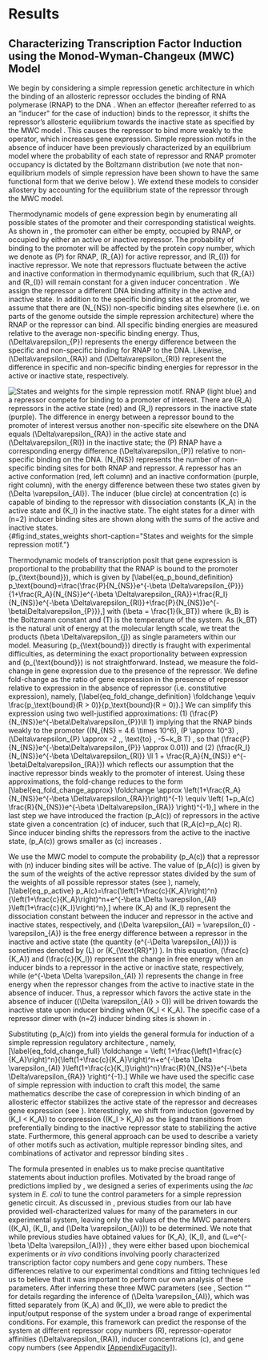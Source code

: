 # Results

## Characterizing Transcription Factor Induction using the Monod-Wyman-Changeux (MWC) Model

We begin by considering a simple repression genetic architecture in
which the binding of an allosteric repressor occludes the binding of RNA
polymerase (RNAP) to the DNA . When an effector (hereafter referred to
as an “inducer" for the case of induction) binds to the repressor, it
shifts the repressor’s allosteric equilibrium towards the inactive state
as specified by the MWC model . This causes the repressor to bind more
weakly to the operator, which increases gene expression. Simple
repression motifs in the absence of inducer have been previously
characterized by an equilibrium model where the probability of each
state of repressor and RNAP promoter occupancy is dictated by the
Boltzmann distribution  (we note that non-equilibrium models of simple
repression have been shown to have the same functional form that we
derive below ). We extend these models to consider allostery by
accounting for the equilibrium state of the repressor through the MWC
model.

Thermodynamic models of gene expression begin by enumerating all
possible states of the promoter and their corresponding statistical
weights. As shown in , the promoter can either be empty, occupied by
RNAP, or occupied by either an active or inactive repressor. The
probability of binding to the promoter will be affected by the protein
copy number, which we denote as \(P\) for RNAP, \(R_{A}\) for active
repressor, and \(R_{I}\) for inactive repressor. We note that repressors
fluctuate between the active and inactive conformation in thermodynamic
equilibrium, such that \(R_{A}\) and \(R_{I}\) will remain constant for
a given inducer concentration . We assign the repressor a different DNA
binding affinity in the active and inactive state. In addition to the
specific binding sites at the promoter, we assume that there are
\(N_{NS}\) non-specific binding sites elsewhere (i.e. on parts of the
genome outside the simple repression architecture) where the RNAP or the
repressor can bind. All specific binding energies are measured relative
to the average non-specific binding energy. Thus,
\(\Delta\varepsilon_{P}\) represents the energy difference between the
specific and non-specific binding for RNAP to the DNA. Likewise,
\(\Delta\varepsilon_{RA}\) and \(\Delta\varepsilon_{RI}\) represent the
difference in specific and non-specific binding energies for repressor
in the active or inactive state, respectively.

![States and weights for the simple repression motif. RNAP (light
blue) and a repressor compete for binding to a promoter of interest.
There are \(R_A\) repressors in the active state (red) and \(R_I\)
repressors in the inactive state (purple). The difference in energy
between a repressor bound to the promoter of interest versus another
non-specific site elsewhere on the DNA equals \(\Delta\varepsilon_{RA}\)
in the active state and \(\Delta\varepsilon_{RI}\) in the inactive
state; the \(P\) RNAP have a corresponding energy difference
\(\Delta\varepsilon_{P}\) relative to non-specific binding on the DNA.
\(N_{NS}\) represents the number of non-specific binding sites for both
RNAP and repressor. A repressor has an active conformation (red, left
column) and an inactive conformation (purple, right column), with the
energy difference between these two states given by \(\Delta
    \varepsilon_{AI}\). The inducer (blue circle) at concentration \(c\)
is capable of binding to the repressor with dissociation constants
\(K_A\) in the active state and \(K_I\) in the inactive state. The eight
states for a dimer with \(n=2\) inducer binding sites are shown along
with the sums of the active and inactive
states.](ch2_fig2){#fig:ind_states_weights short-caption="States and weights
for the simple repression motif."}

Thermodynamic models of transcription  posit that gene expression is
proportional to the probability that the RNAP is bound to the promoter
\(p_{\text{bound}}\), which is given by \[\label{eq_p_bound_definition}
p_\text{bound}=\frac{\frac{P}{N_{NS}}e^{-\beta \Delta\varepsilon_{P}}}{1+\frac{R_A}{N_{NS}}e^{-\beta \Delta\varepsilon_{RA}}+\frac{R_I}{N_{NS}}e^{-\beta \Delta\varepsilon_{RI}}+\frac{P}{N_{NS}}e^{-\beta\Delta\varepsilon_{P}}},\]
with \(\beta = \frac{1}{k_BT}\) where \(k_B\) is the Boltzmann constant
and \(T\) is the temperature of the system. As \(k_BT\) is the natural
unit of energy at the molecular length scale, we treat the products
\(\beta \Delta\varepsilon_{j}\) as single parameters within our model.
Measuring \(p_{\text{bound}}\) directly is fraught with experimental
difficulties, as determining the exact proportionality between
expression and \(p_{\text{bound}}\) is not straightforward. Instead, we
measure the fold-change in gene expression due to the presence of the
repressor. We define fold-change as the ratio of gene expression in the
presence of repressor relative to expression in the absence of repressor
(i.e. constitutive expression), namely,
\[\label{eq_fold_change_definition}
\foldchange \equiv \frac{p_\text{bound}(R > 0)}{p_\text{bound}(R = 0)}.\]
We can simplify this expression using two well-justified approximations:
(1) \(\frac{P}{N_{NS}}e^{-\beta\Delta\varepsilon_{P}}\ll 1\) implying
that the RNAP binds weakly to the promoter
(\(N_{NS} = 4.6 \times 10^6\), \(P \approx 10^3\) ,
\(\Delta\varepsilon_{P} \approx -2 \,\, \text{to} \, -5~k_B
T\) , so that \(\frac{P}{N_{NS}}e^{-\beta\Delta\varepsilon_{P}}
\approx 0.01\)) and (2)
\(\frac{R_I}{N_{NS}}e^{-\beta \Delta\varepsilon_{RI}} \ll
1 + \frac{R_A}{N_{NS}} e^{-\beta\Delta\varepsilon_{RA}}\) which reflects
our assumption that the inactive repressor binds weakly to the promoter
of interest. Using these approximations, the fold-change reduces to the
form \[\label{eq_fold_change_approx}
\foldchange \approx \left(1+\frac{R_A}{N_{NS}}e^{-\beta \Delta\varepsilon_{RA}}\right)^{-1} \equiv \left( 1+p_A(c) \frac{R}{N_{NS}}e^{-\beta
    \Delta\varepsilon_{RA}} \right)^{-1},\] where in the last step we
have introduced the fraction \(p_A(c)\) of repressors in the active
state given a concentration \(c\) of inducer, such that
\(R_A(c)=p_A(c) R\). Since inducer binding shifts the repressors from
the active to the inactive state, \(p_A(c)\) grows smaller as \(c\)
increases .

We use the MWC model to compute the probability \(p_A(c)\) that a
repressor with \(n\) inducer binding sites will be active. The value of
\(p_A(c)\) is given by the sum of the weights of the active repressor
states divided by the sum of the weights of all possible repressor
states (see ), namely, \[\label{eq_p_active}
p_A(c)=\frac{\left(1+\frac{c}{K_A}\right)^n}{\left(1+\frac{c}{K_A}\right)^n+e^{-\beta \Delta \varepsilon_{AI} }\left(1+\frac{c}{K_I}\right)^n},\]
where \(K_A\) and \(K_I\) represent the dissociation constant between
the inducer and repressor in the active and inactive states,
respectively, and \(\Delta
\varepsilon_{AI} = \varepsilon_{I} - \varepsilon_{A}\) is the free
energy difference between a repressor in the inactive and active state
(the quantity \(e^{-\Delta \varepsilon_{AI}}\) is sometimes denoted by
\(L\)  or \(K_{\text{RR}*}\) ). In this equation, \(\frac{c}{K_A}\) and
\(\frac{c}{K_I}\) represent the change in free energy when an inducer
binds to a repressor in the active or inactive state, respectively,
while \(e^{-\beta \Delta \varepsilon_{AI} }\) represents the change in
free energy when the repressor changes from the active to inactive state
in the absence of inducer. Thus, a repressor which favors the active
state in the absence of inducer (\(\Delta \varepsilon_{AI} > 0\)) will
be driven towards the inactive state upon inducer binding when
\(K_I < K_A\). The specific case of a repressor dimer with \(n=2\)
inducer binding sites is shown in .

Substituting \(p_A(c)\) from into yields the general formula for
induction of a simple repression regulatory architecture , namely,
\[\label{eq_fold_change_full}
\foldchange = \left(
1+\frac{\left(1+\frac{c}{K_A}\right)^n}{\left(1+\frac{c}{K_A}\right)^n+e^{-\beta \Delta \varepsilon_{AI} }\left(1+\frac{c}{K_I}\right)^n}\frac{R}{N_{NS}}e^{-\beta \Delta\varepsilon_{RA}} \right)^{-1}.\]
While we have used the specific case of simple repression with induction
to craft this model, the same mathematics describe the case of
corepression in which binding of an allosteric effector stabilizes the
active state of the repressor and decreases gene expression (see ).
Interestingly, we shift from induction (governed by \(K_I < K_A\)) to
corepression (\(K_I > K_A\)) as the ligand transitions from
preferentially binding to the inactive repressor state to stabilizing
the active state. Furthermore, this general approach can be used to
describe a variety of other motifs such as activation, multiple
repressor binding sites, and combinations of activator and repressor
binding sites .

The formula presented in enables us to make precise quantitative
statements about induction profiles. Motivated by the broad range of
predictions implied by , we designed a series of experiments using the
*lac* system in *E. coli* to tune the control parameters for a simple
repression genetic circuit. As discussed in , previous studies from our
lab have provided well-characterized values for many of the parameters
in our experimental system, leaving only the values of the the MWC
parameters (\(K_A\), \(K_I\), and \(\Delta \varepsilon_{AI}\)) to be
determined. We note that while previous studies have obtained values for
\(K_A\), \(K_I\), and \(L=e^{-\beta \Delta \varepsilon_{AI}}\) , they
were either based upon biochemical experiments or *in vivo* conditions
involving poorly characterized transcription factor copy numbers and
gene copy numbers. These differences relative to our experimental
conditions and fitting techniques led us to believe that it was
important to perform our own analysis of these parameters. After
inferring these three MWC parameters (see , Section “” for details
regarding the inference of \(\Delta
\varepsilon_{AI}\), which was fitted separately from \(K_A\) and
\(K_I\)), we were able to predict the input/output response of the
system under a broad range of experimental conditions. For example, this
framework can predict the response of the system at different repressor
copy numbers \(R\), repressor-operator affinities
\(\Delta\varepsilon_{RA}\), inducer concentrations \(c\), and gene copy
numbers (see Appendix [\[AppendixFugacity\]](#AppendixFugacity)).
